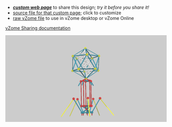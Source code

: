 
 - [***custom web page***][post] to share this design; *try it before you share it!*
 - [source file for that custom page][source]; click to customize
 - [raw vZome file][raw] to use in vZome desktop or vZome Online

[vZome Sharing documentation](https://vzome.github.io/vzome/sharing.html#how-it-works)

![Image](<Phage.png>)


[post]: <https://ThynStyx.github.io/vzome-sharing/2021/12/08/Phage-22-12-12.html>
[source]: <https://github.com/ThynStyx/vzome-sharing/edit/main/_posts/2021-12-08-Phage-22-12-12.md>
[raw]: <https://raw.githubusercontent.com/ThynStyx/vzome-sharing/main/2021/12/08/22-12-12-Phage/Phage.vZome>